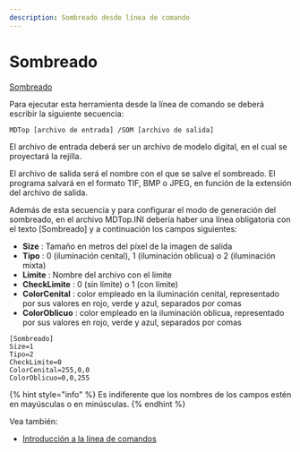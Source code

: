 ```yaml
---
description: Sombreado desde línea de comando
---
```


# Sombreado

[Sombreado](../como.../untitled-322.md)

Para ejecutar esta herramienta desde la línea de comando se deberá escribir la siguiente secuencia:

```text
MDTop [archivo de entrada] /SOM [archivo de salida]
```

El archivo de entrada deberá ser un archivo de modelo digital, en el cual se proyectará la rejilla.

El archivo de salida será el nombre con el que se salve el sombreado. El programa salvará en el formato TIF, BMP o JPEG, en función de la extensión del archivo de salida.

Además de esta secuencia y para configurar el modo de generación del sombreado, en el archivo MDTop.INI debería haber una línea obligatoria con el texto \[Sombreado\] y a continuación los campos siguientes:

* **Size** : Tamaño en metros del píxel de la imagen de salida
* **Tipo** : 0 \(iluminación cenital\), 1 \(iluminación oblicua\) o 2 \(iluminación mixta\)
* **Limite** : Nombre del archivo con el límite
* **CheckLimite** : 0 \(sin límite\) o 1 \(con límite\)
* **ColorCenital** : color empleado en la iluminación cenital, representado por sus valores en rojo, verde y azul, separados por comas
* **ColorOblicuo** : color empleado en la iluminación oblicua, representado por sus valores en rojo, verde y azul, separados por comas

```text
[Sombreado]
Size=1
Tipo=2
CheckLimite=0
ColorCenital=255,0,0
ColorOblicuo=0,0,255
```

{% hint style="info" %}
Es indiferente que los nombres de los campos estén en mayúsculas o en minúsculas.
{% endhint %}

Vea también:

* [Introducción a la línea de comandos](./)

